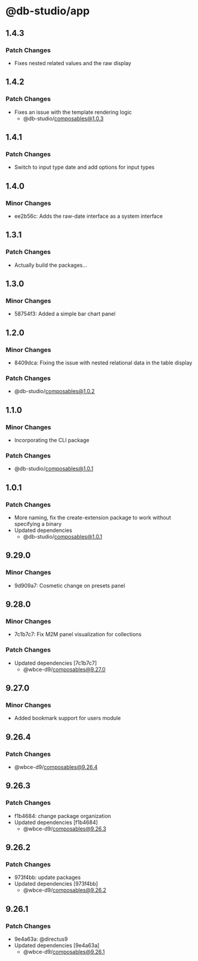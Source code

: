 # @db-studio/app

## 1.4.3

### Patch Changes

- Fixes nested related values and the raw display

## 1.4.2

### Patch Changes

- Fixes an issue with the template rendering logic
  - @db-studio/composables@1.0.3

## 1.4.1

### Patch Changes

- Switch to input type date and add options for input types

## 1.4.0

### Minor Changes

- ee2b56c: Adds the raw-date interface as a system interface

## 1.3.1

### Patch Changes

- Actually build the packages...

## 1.3.0

### Minor Changes

- 58754f3: Added a simple bar chart panel

## 1.2.0

### Minor Changes

- 8409dca: Fixing the issue with nested relational data in the table display

### Patch Changes

- @db-studio/composables@1.0.2

## 1.1.0

### Minor Changes

- Incorporating the CLI package

### Patch Changes

- @db-studio/composables@1.0.1

## 1.0.1

### Patch Changes

- More naming, fix the create-extension package to work without specifying a binary
- Updated dependencies
  - @db-studio/composables@1.0.1

## 9.29.0

### Minor Changes

- 9d909a7: Cosmetic change on presets panel

## 9.28.0

### Minor Changes

- 7c1b7c7: Fix M2M panel visualization for collections

### Patch Changes

- Updated dependencies [7c1b7c7]
  - @wbce-d9/composables@9.27.0

## 9.27.0

### Minor Changes

- Added bookmark support for users module

## 9.26.4

### Patch Changes

- @wbce-d9/composables@9.26.4

## 9.26.3

### Patch Changes

- f1b4684: change package organization
- Updated dependencies [f1b4684]
  - @wbce-d9/composables@9.26.3

## 9.26.2

### Patch Changes

- 973f4bb: update packages
- Updated dependencies [973f4bb]
  - @wbce-d9/composables@9.26.2

## 9.26.1

### Patch Changes

- 9e4a63a: @directus9
- Updated dependencies [9e4a63a]
  - @wbce-d9/composables@9.26.1
